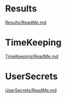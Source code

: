 # Results
[Results/ReadMe.md](Results/ReadMe.md)

# TimeKeeping
[TimeKeeping/ReadMe.md](TimeKeeping/ReadMe.md)

# UserSecrets
[UserSecrets/ReadMe.md](UserSecrets/ReadMe.md)
